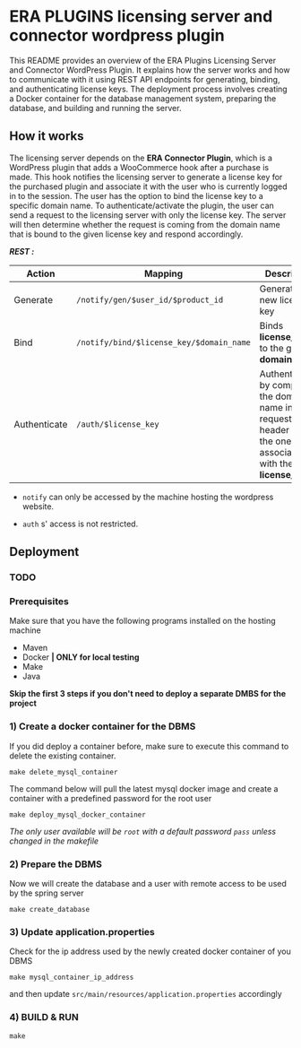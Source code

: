 # ERA PLUGINS licensing server and connector wordpress plugin

This README provides an overview of the ERA Plugins Licensing Server and Connector WordPress Plugin. It explains how the server works and how to communicate with it using REST API endpoints for generating, binding, and authenticating license keys. The deployment process involves creating a Docker container for the database management system, preparing the database, and building and running the server.

## How it works

The licensing server depends on the **ERA Connector Plugin**, which is a WordPress plugin that adds a WooCommerce hook after a purchase is made. This hook notifies the licensing server to generate a license key for the purchased plugin and associate it with the user who is currently logged in to the session. The user has the option to bind the license key to a specific domain name. To authenticate/activate the plugin, the user can send a request to the licensing server with only the license key. The server will then determine whether the request is coming from the domain name that is bound to the given license key and respond accordingly.

***REST :***

Action        | Mapping                              | Description
------------- |-------------                         | -------------
Generate      | `/notify/gen/$user_id/$product_id` |Generates a new license key  
Bind          | `/notify/bind/$license_key/$domain_name`| Binds **license_key** to the given **domain_name** 
Authenticate  | `/auth/$license_key`| Authenticates by comparing the domain name in the request header and the one associated with the given **license_key**


- `notify` can only be accessed by the machine hosting the wordpress website.

- `auth` s' access is not restricted.

## Deployment

### TODO

### Prerequisites

Make sure that you have the following programs installed on the hosting machine
- Maven
- Docker **| ONLY for local testing**
- Make
- Java
  
**Skip the first 3 steps if you don't need to deploy a separate DMBS for the project**

### 1) Create a docker container for the DBMS

If you did deploy a container before, make sure to execute this command to delete the existing container.

` make delete_mysql_container  `

The command below will pull the latest mysql docker image and create a container with a predefined password for the root user 

` make deploy_mysql_docker_container `
<br>

*The only user available will be `root` with a default password `pass` unless changed in the makefile*


### 2) Prepare the DBMS

Now we will create the database and a user with remote access to be used by the spring server

` make create_database `

### 3) Update application.properties

Check for the ip address used by the newly created docker container of you DBMS 

` make mysql_container_ip_address `

and then update `src/main/resources/application.properties` accordingly


### 4) BUILD & RUN
` make `
